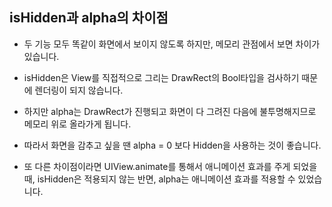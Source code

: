 ## isHidden과 alpha의 차이점

- 두 기능 모두 똑같이 화면에서 보이지 않도록 하지만, 메모리 관점에서 보면 차이가 있습니다.
- isHidden은 View를 직접적으로 그리는 DrawRect의 Bool타입을 검사하기 때문에 렌더링이 되지 않습니다.
- 하지만 alpha는 DrawRect가 진행되고 화면이 다 그려진 다음에 불투명해지므로 메모리 위로 올라가게 됩니다.
- 따라서 화면을 감추고 싶을 땐 alpha = 0 보다 Hidden을 사용하는 것이 좋습니다.



- 또 다른 차이점이라면 UIView.animate를 통해서 애니메이션 효과를 주게 되었을 때, isHidden은 적용되지 않는 반면, alpha는 애니메이션 효과를 적용할 수 있었습니다.